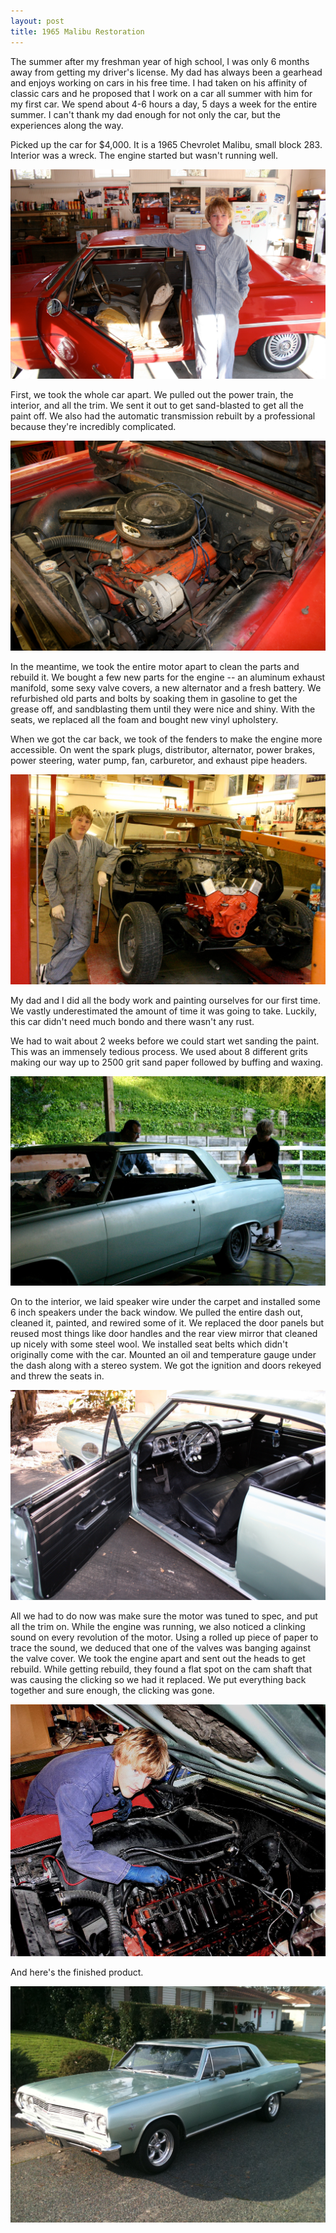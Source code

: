 ```yaml
---
layout: post
title: 1965 Malibu Restoration
---
```


The summer after my freshman year of high school, I was only 6 months away from getting my driver's license. My dad has always been a gearhead and enjoys working on cars in his free time. I had taken on his affinity of classic cars and he proposed that I work on a car all summer with him for my first car. We spend about 4-6 hours a day, 5 days a week for the entire summer. I can't thank my dad enough for not only the car, but the experiences along the way.

Picked up the car for $4,000. It is a 1965 Chevrolet Malibu, small block 283. Interior was a wreck. The engine started but wasn't running well.

![](/img/malibu/before.jpg)

First, we took the whole car apart. We pulled out the power train, the interior, and all the trim. We sent it out to get sand-blasted to get all the paint off. We also had the automatic transmission rebuilt by a professional because they're incredibly complicated.

![](/img/malibu/before-engine.jpg)

In the meantime, we took the entire motor apart to clean the parts and rebuild it. We bought a few new parts for the engine -- an aluminum exhaust manifold, some sexy valve covers, a new alternator and a fresh battery. We refurbished old parts and bolts by soaking them in gasoline to get the grease off, and sandblasting them until they were nice and shiny. With the seats, we replaced all the foam and bought new vinyl upholstery.

When we got the car back, we took of the fenders to make the engine more accessible. On went the spark plugs, distributor, alternator, power brakes, power steering, water pump, fan, carburetor, and exhaust pipe headers.

![](/img/malibu/new-engine.jpg)

My dad and I did all the body work and painting ourselves for our first time. We vastly underestimated the amount of time it was going to take. Luckily, this car didn't need much bondo and there wasn't any rust.

We had to wait about 2 weeks before we could start wet sanding the paint. This was an immensely tedious process. We used about 8 different grits making our way up to 2500 grit sand paper followed by buffing and waxing.

![](/img/malibu/buffing.jpg)

On to the interior, we laid speaker wire under the carpet and installed some 6 inch speakers under the back window. We pulled the entire dash out, cleaned it, painted, and rewired some of it. We replaced the door panels but reused most things like door handles and the rear view mirror that cleaned up nicely with some steel wool. We installed seat belts which didn't originally come with the car. Mounted an oil and temperature gauge under the dash along with a stereo system. We got the ignition and doors rekeyed and threw the seats in.

![](/img/malibu/done-interior.jpg)

All we had to do now was make sure the motor was tuned to spec, and put all the trim on. While the engine was running, we also noticed a clinking sound on every revolution of the motor. Using a rolled up piece of paper to trace the sound, we deduced that one of the valves was banging against the valve cover. We took the engine apart and sent out the heads to get rebuild. While getting rebuild, they found a flat spot on the cam shaft that was causing the clicking so we had it replaced. We put everything back together and sure enough, the clicking was gone.

![](/img/malibu/fix-headers.jpg)

And here's the finished product.

![](/img/malibu/done.jpg)
